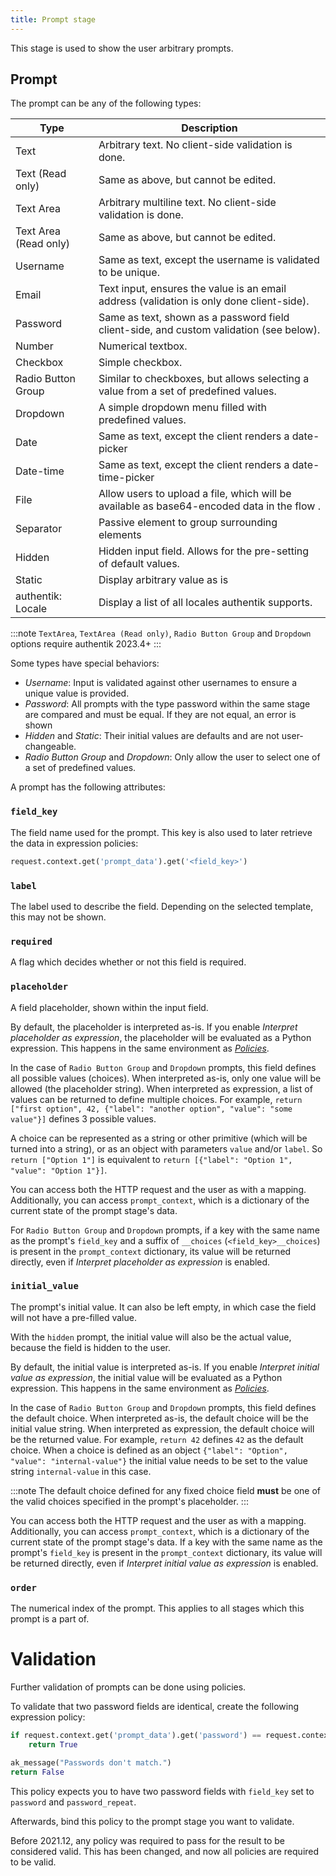 ```yaml
---
title: Prompt stage
---
```


This stage is used to show the user arbitrary prompts.

## Prompt

The prompt can be any of the following types:

| Type                  | Description                                                                                |
| --------------------- | ------------------------------------------------------------------------------------------ |
| Text                  | Arbitrary text. No client-side validation is done.                                         |
| Text (Read only)      | Same as above, but cannot be edited.                                                       |
| Text Area             | Arbitrary multiline text. No client-side validation is done.                               |
| Text Area (Read only) | Same as above, but cannot be edited.                                                       |
| Username              | Same as text, except the username is validated to be unique.                               |
| Email                 | Text input, ensures the value is an email address (validation is only done client-side).   |
| Password              | Same as text, shown as a password field client-side, and custom validation (see below).    |
| Number                | Numerical textbox.                                                                         |
| Checkbox              | Simple checkbox.                                                                           |
| Radio Button Group    | Similar to checkboxes, but allows selecting a value from a set of predefined values.       |
| Dropdown              | A simple dropdown menu filled with predefined values.                                      |
| Date                  | Same as text, except the client renders a date-picker                                      |
| Date-time             | Same as text, except the client renders a date-time-picker                                 |
| File                  | Allow users to upload a file, which will be available as base64-encoded data in the flow . |
| Separator             | Passive element to group surrounding elements                                              |
| Hidden                | Hidden input field. Allows for the pre-setting of default values.                          |
| Static                | Display arbitrary value as is                                                              |
| authentik: Locale     | Display a list of all locales authentik supports.                                          |

:::note
`TextArea`, `TextArea (Read only)`, `Radio Button Group` and `Dropdown` options require authentik 2023.4+
:::

Some types have special behaviors:

- _Username_: Input is validated against other usernames to ensure a unique value is provided.
- _Password_: All prompts with the type password within the same stage are compared and must be equal. If they are not equal, an error is shown
- _Hidden_ and _Static_: Their initial values are defaults and are not user-changeable.
- _Radio Button Group_ and _Dropdown_: Only allow the user to select one of a set of predefined values.

A prompt has the following attributes:

### `field_key`

The field name used for the prompt. This key is also used to later retrieve the data in expression policies:

```python
request.context.get('prompt_data').get('<field_key>')
```

### `label`

The label used to describe the field. Depending on the selected template, this may not be shown.

### `required`

A flag which decides whether or not this field is required.

### `placeholder`

A field placeholder, shown within the input field.

By default, the placeholder is interpreted as-is. If you enable _Interpret placeholder as expression_, the placeholder
will be evaluated as a Python expression. This happens in the same environment as [_Policies_](../../../../customize/policies/expression.mdx).

In the case of `Radio Button Group` and `Dropdown` prompts, this field defines all possible values (choices). When interpreted as-is, only one value will be allowed (the placeholder string). When interpreted as expression, a list of values can be returned to define multiple choices. For example, `return ["first option", 42, {"label": "another option", "value": "some value"}]` defines 3 possible values.

A choice can be represented as a string or other primitive (which will be turned into a string), or as an object with parameters `value` and/or `label`. So `return ["Option 1"]` is equivalent to `return [{"label": "Option 1", "value": "Option 1"}]`.

You can access both the HTTP request and the user as with a mapping. Additionally, you can access `prompt_context`, which is a dictionary of the current state of the prompt stage's data.

For `Radio Button Group` and `Dropdown` prompts, if a key with the same name as the prompt's `field_key` and a suffix of `__choices` (`<field_key>__choices`) is present in the `prompt_context` dictionary, its value will be returned directly, even if _Interpret placeholder as expression_ is enabled.

### `initial_value`

The prompt's initial value. It can also be left empty, in which case the field will not have a pre-filled value.

With the `hidden` prompt, the initial value will also be the actual value, because the field is hidden to the user.

By default, the initial value is interpreted as-is. If you enable _Interpret initial value as expression_, the initial value
will be evaluated as a Python expression. This happens in the same environment as [_Policies_](../../../../customize/policies/expression.mdx).

In the case of `Radio Button Group` and `Dropdown` prompts, this field defines the default choice. When interpreted as-is, the default choice will be the initial value string. When interpreted as expression, the default choice will be the returned value. For example, `return 42` defines `42` as the default choice. When a choice is defined as an object `{"label": "Option", "value": "internal-value"}` the initial value needs to be set to the value string `internal-value` in this case.

:::note
The default choice defined for any fixed choice field **must** be one of the valid choices specified in the prompt's placeholder.
:::

You can access both the HTTP request and the user as with a mapping. Additionally, you can access `prompt_context`, which is a dictionary of the current state of the prompt stage's data. If a key with the same name as the prompt's `field_key` is present in the `prompt_context` dictionary, its value will be returned directly, even if _Interpret initial value as expression_ is enabled.

### `order`

The numerical index of the prompt. This applies to all stages which this prompt is a part of.

# Validation

Further validation of prompts can be done using policies.

To validate that two password fields are identical, create the following expression policy:

```python
if request.context.get('prompt_data').get('password') == request.context.get('prompt_data').get('password_repeat'):
    return True

ak_message("Passwords don't match.")
return False
```

This policy expects you to have two password fields with `field_key` set to `password` and `password_repeat`.

Afterwards, bind this policy to the prompt stage you want to validate.

Before 2021.12, any policy was required to pass for the result to be considered valid. This has been changed, and now all policies are required to be valid.
